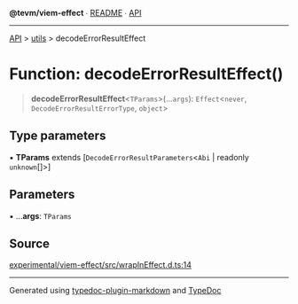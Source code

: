 **@tevm/viem-effect** ∙ [README](../../README.md) ∙ [API](../../API.md)

***

[API](../../API.md) > [utils](../README.md) > decodeErrorResultEffect

# Function: decodeErrorResultEffect()

> **decodeErrorResultEffect**\<`TParams`\>(...`args`): `Effect`\<`never`, `DecodeErrorResultErrorType`, `object`\>

## Type parameters

▪ **TParams** extends [`DecodeErrorResultParameters`\<`Abi` \| readonly `unknown`[]\>]

## Parameters

▪ ...**args**: `TParams`

## Source

[experimental/viem-effect/src/wrapInEffect.d.ts:14](https://github.com/evmts/tevm-monorepo/blob/main/experimental/viem-effect/src/wrapInEffect.d.ts#L14)

***
Generated using [typedoc-plugin-markdown](https://www.npmjs.com/package/typedoc-plugin-markdown) and [TypeDoc](https://typedoc.org/)
